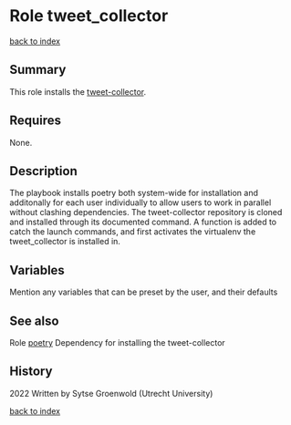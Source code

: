 # Role tweet_collector
[back to index](../index.md#Roles)

## Summary
This role installs the [tweet-collector](https://github.com/UtrechtUniversity/tweet_collector).

## Requires
None.

## Description
The playbook installs poetry both system-wide for installation and additonally for each user individually to allow users to work in parallel without clashing dependencies.
The tweet-collector repository is cloned and installed through its documented command.
A function is added to catch the launch commands, and first activates the virtualenv the tweet_collector is installed in.

## Variables
Mention any variables that can be preset by the user, and their defaults

## See also
Role [poetry](../roles/poetry) Dependency for installing the tweet-collector

## History
2022 Written by Sytse Groenwold (Utrecht University)

[back to index](../index.md#Roles)
